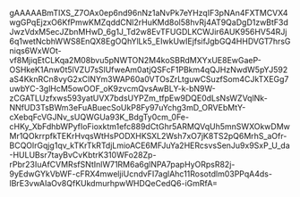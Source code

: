 gAAAAABmTIXS_Z7OAx0ep6nd96nNz1aNvPk7eYHzqIF3pNAn4FXTMCVX4wgGPqEjzxO6KfPmwKMZqddCNl2rHuKMd8ol58hvRj4AT9QaDgD1zwBtF3dJwzVdxM5ecJZbnMHwD_6g1J_Td2w8EvTFUGDLKCWJir6AUK956HV54RJj6q1wetNcbhWWS8EnQX8EgOQhYlLk5_EIwkUwIEjfsifJgbGQ4HHDVGT7hrsGniqs6WxWOt-vf8MjiqEtCLKqa2M08bvu5pNWTON2M4koSBRdMXYxUE8EwGaeP-OSHkeK1Anw0t5lVZU7sSlUfweAm0atjQSFcF1PBkm4qQJHzNwdW5pYJ592aS4KknRCn8vyG2xCINYm3WAP60a0VTOsZrLtguwCSuzfSom4CJkTXEGg7uwbYC-3glHcM5owOOF_oK9zvcmQvsAwBLY-k-bN9W-zCGATLUzfxws593yatUVX7bdsUYPZm_tfpEw9DQE0dLsNsWZVqlNk-NNfUD3TsBWm3eFuABuecSoUkP8Fy97uYchg3mD_ORVEbMtY-cXebqFcVGJNv_sUQWGUa93K_BdgTy0cm_0Fe-cHKy_XbFdhbWPyfIoFioxktm1efc889dCtGhr5ARMQVqUh5mnSWXOkwDMwMr1QOkrrpfkTEKrHvqsWtHsPODXHKSXL2Wsh7xO7jK8TS2pQ6MrhS_aOfr-BCQOlrGqjg1qv_kTKrTkRTdjLmioACE6MFJuYa2HERcsvsSenJu9x9SxP_U_da-HULUBsr7tayBvCvKbtrK310WFo28Zp-rPbr23IuAfCVMRsfSNtInlW71RM6a6glNPA7papHyORpsR82j-9yEdwGYkVbWF-cFRX4mweljiUcndvFI7aglAhc11Rosotdlm03PPqA4ds-lBrE3vwAIaOv8QfKUkdmurhpwWHDQeCedQ6-iGmRfA=